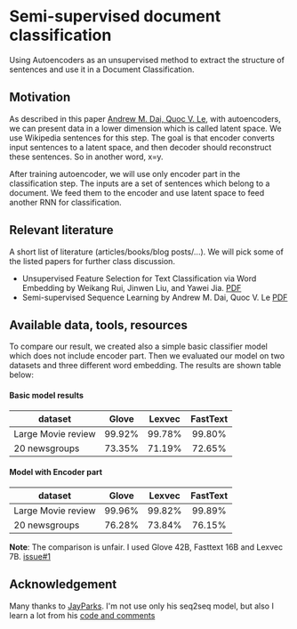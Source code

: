 # Semi-supervised document classification

Using Autoencoders as an unsupervised method to extract the structure of sentences and use it in a Document Classification.

## Motivation

As described in this paper [Andrew M. Dai, Quoc V. Le](https://arxiv.org/pdf/1511.01432), with autoencoders, we can present data in a lower dimension which is called latent space. We use Wikipedia sentences for this step. The goal is that encoder converts input sentences to a latent space, and then decoder should reconstruct these sentences. So in another word, x=y.

After training autoencoder, we will use only encoder part in the classification step. The inputs are a set of sentences which belong to a document. We feed them to the encoder and use latent space to feed another RNN for classification.

## Relevant literature 

A short list of literature (articles/books/blog posts/...). We will
pick some of the listed papers for further class discussion.

- Unsupervised Feature Selection for Text Classification via Word Embedding by Weikang Rui, Jinwen Liu, and Yawei Jia. [PDF](http://ieeexplore.ieee.org/abstract/document/7509787/)
- Semi-supervised Sequence Learning by Andrew M. Dai, Quoc V. Le [PDF](https://arxiv.org/pdf/1511.01432)


## Available data, tools, resources
To compare our result, we created also a simple basic classifier model which does not include encoder part. Then we evaluated our model on two datasets and three different word embedding. The results are shown table below:


#### Basic model results
| dataset             |  Glove  |  Lexvec | FastText |
|----------           |:-------:|:-------:|:--------:|
| Large Movie review  | 99.92%  | 99.78%  | 99.80%   |
| 20 newsgroups       | 73.35%  | 71.19%  | 72.65%   |

#### Model with Encoder part
| dataset             |  Glove  |  Lexvec | FastText |
|----------           |:-------:|:-------:|:--------:|
| Large Movie review  | 99.96%  | 99.82%  | 99.89%   |
| 20 newsgroups       | 76.28%  | 73.84%  | 76.15%   |

 __Note__: The comparison is unfair. I used Glove 42B, Fasttext 16B and Lexvec 7B. [issue#1](https://github.com/isohrab/semi-supervised-text-classification/issues/1)

## Acknowledgement

Many thanks to [JayParks](https://github.com/JayParks). I'm not use only his seq2seq model, but also I learn a lot from his [code and comments](https://github.com/JayParks/tf-seq2seq/blob/master/seq2seq_model.py)

